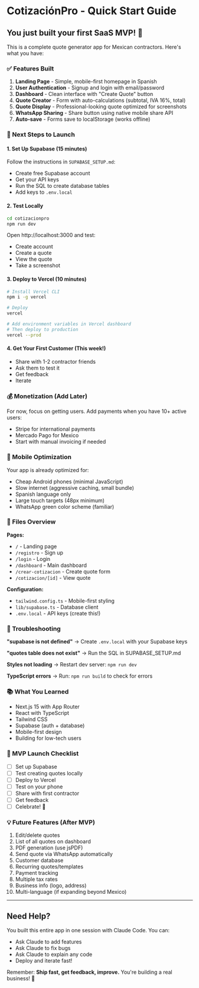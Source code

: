 # CotizaciónPro - Quick Start Guide

## You just built your first SaaS MVP! 🎉

This is a complete quote generator app for Mexican contractors. Here's what you have:

### ✅ Features Built
1. **Landing Page** - Simple, mobile-first homepage in Spanish
2. **User Authentication** - Signup and login with email/password
3. **Dashboard** - Clean interface with "Create Quote" button
4. **Quote Creator** - Form with auto-calculations (subtotal, IVA 16%, total)
5. **Quote Display** - Professional-looking quote optimized for screenshots
6. **WhatsApp Sharing** - Share button using native mobile share API
7. **Auto-save** - Forms save to localStorage (works offline)

### 🚀 Next Steps to Launch

#### 1. Set Up Supabase (15 minutes)
Follow the instructions in `SUPABASE_SETUP.md`:
- Create free Supabase account
- Get your API keys
- Run the SQL to create database tables
- Add keys to `.env.local`

#### 2. Test Locally
```bash
cd cotizacionpro
npm run dev
```
Open http://localhost:3000 and test:
- Create account
- Create a quote
- View the quote
- Take a screenshot

#### 3. Deploy to Vercel (10 minutes)
```bash
# Install Vercel CLI
npm i -g vercel

# Deploy
vercel

# Add environment variables in Vercel dashboard
# Then deploy to production
vercel --prod
```

#### 4. Get Your First Customer (This week!)
- Share with 1-2 contractor friends
- Ask them to test it
- Get feedback
- Iterate

### 💰 Monetization (Add Later)
For now, focus on getting users. Add payments when you have 10+ active users:
- Stripe for international payments
- Mercado Pago for Mexico
- Start with manual invoicing if needed

### 📱 Mobile Optimization
Your app is already optimized for:
- Cheap Android phones (minimal JavaScript)
- Slow internet (aggressive caching, small bundle)
- Spanish language only
- Large touch targets (48px minimum)
- WhatsApp green color scheme (familiar)

### 🔧 Files Overview

**Pages:**
- `/` - Landing page
- `/registro` - Sign up
- `/login` - Login
- `/dashboard` - Main dashboard
- `/crear-cotizacion` - Create quote form
- `/cotizacion/[id]` - View quote

**Configuration:**
- `tailwind.config.ts` - Mobile-first styling
- `lib/supabase.ts` - Database client
- `.env.local` - API keys (create this!)

### 🐛 Troubleshooting

**"supabase is not defined"**
→ Create `.env.local` with your Supabase keys

**"quotes table does not exist"**
→ Run the SQL in SUPABASE_SETUP.md

**Styles not loading**
→ Restart dev server: `npm run dev`

**TypeScript errors**
→ Run: `npm run build` to check for errors

### 📚 What You Learned
- Next.js 15 with App Router
- React with TypeScript
- Tailwind CSS
- Supabase (auth + database)
- Mobile-first design
- Building for low-tech users

### 🎯 MVP Launch Checklist
- [ ] Set up Supabase
- [ ] Test creating quotes locally
- [ ] Deploy to Vercel
- [ ] Test on your phone
- [ ] Share with first contractor
- [ ] Get feedback
- [ ] Celebrate! 🎉

### 💡 Future Features (After MVP)
1. Edit/delete quotes
2. List of all quotes on dashboard
3. PDF generation (use jsPDF)
4. Send quote via WhatsApp automatically
5. Customer database
6. Recurring quotes/templates
7. Payment tracking
8. Multiple tax rates
9. Business info (logo, address)
10. Multi-language (if expanding beyond Mexico)

---

## Need Help?

You built this entire app in one session with Claude Code. You can:
- Ask Claude to add features
- Ask Claude to fix bugs
- Ask Claude to explain any code
- Deploy and iterate fast!

Remember: **Ship fast, get feedback, improve.** You're building a real business! 💪
